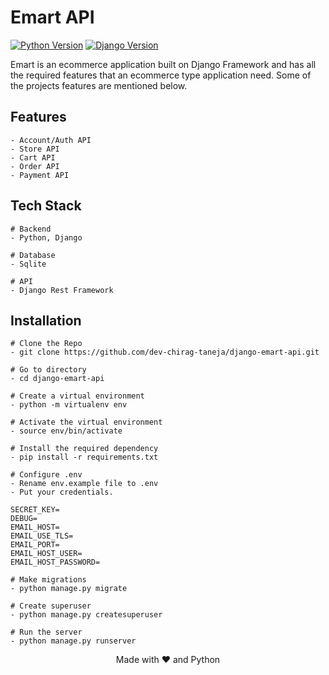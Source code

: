 <h1>Emart API</h1>

[![Python Version](https://img.shields.io/badge/python-3.10-blue.svg)](https://python.org)
[![Django Version](https://img.shields.io/badge/django-4.1.7-darkgreen.svg)](https://djangoproject.com)

<p>
Emart is an ecommerce application built on Django Framework and has all the required features that an ecommerce type application need.
Some of the projects features are mentioned below.
</p>

## Features
```
- Account/Auth API
- Store API
- Cart API
- Order API
- Payment API
``` 

## Tech Stack
```
# Backend    
- Python, Django

# Database   
- Sqlite

# API   
- Django Rest Framework
```

## Installation
```
# Clone the Repo
- git clone https://github.com/dev-chirag-taneja/django-emart-api.git

# Go to directory
- cd django-emart-api

# Create a virtual environment
- python -m virtualenv env

# Activate the virtual environment
- source env/bin/activate

# Install the required dependency
- pip install -r requirements.txt

# Configure .env
- Rename env.example file to .env
- Put your credentials.

SECRET_KEY=
DEBUG=
EMAIL_HOST=
EMAIL_USE_TLS=
EMAIL_PORT=
EMAIL_HOST_USER=
EMAIL_HOST_PASSWORD=

# Make migrations
- python manage.py migrate

# Create superuser
- python manage.py createsuperuser

# Run the server
- python manage.py runserver
```

<p align="center">Made with ❤️ and Python</p>